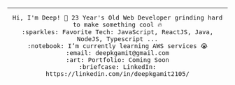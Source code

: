 
 <hr></hr>
<p align="center">
  <samp>
    Hi, I'm Deep! 👋
    23 Year's Old Web Developer grinding hard to make something cool 🔥 <br>
    :sparkles: Favorite Tech: JavaScript, ReactJS, Java, NodeJS, Typescript ... <br>
    :notebook: I’m currently learning AWS services 😭  <br>
    :email:	deepkgamit@gmail.com <br>
    :art: Portfolio: Coming Soon <br>
    :briefcase: LinkedIn: https://linkedin.com/in/deepkgamit2105/ <br>
  </samp>
</p>
